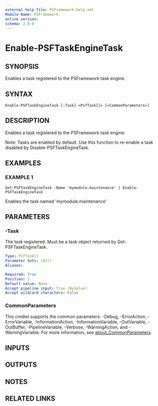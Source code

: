 ```yaml
---
external help file: PSFramework-help.xml
Module Name: PSFramework
online version:
schema: 2.0.0
---
```


# Enable-PSFTaskEngineTask

## SYNOPSIS
Enables a task registered to the PSFramework task engine.

## SYNTAX

```
Enable-PSFTaskEngineTask [-Task] <PsfTask[]> [<CommonParameters>]
```

## DESCRIPTION
Enables a task registered to the PSFramework task engine.

Note:
Tasks are enabled by default.
Use this function to re-enable a task disabled by Disable-PSFTaskEngineTask.

## EXAMPLES

### EXAMPLE 1
```
Get-PSFTaskEngineTask -Name 'mymodule.maintenance' | Enable-PSFTaskEngineTask
```

Enables the task named 'mymodule.maintenance'

## PARAMETERS

### -Task
The task registered.
Must be a task object returned by Get-PSFTaskEngineTask.

```yaml
Type: PsfTask[]
Parameter Sets: (All)
Aliases:

Required: True
Position: 1
Default value: None
Accept pipeline input: True (ByValue)
Accept wildcard characters: False
```

### CommonParameters
This cmdlet supports the common parameters: -Debug, -ErrorAction, -ErrorVariable, -InformationAction, -InformationVariable, -OutVariable, -OutBuffer, -PipelineVariable, -Verbose, -WarningAction, and -WarningVariable. For more information, see [about_CommonParameters](http://go.microsoft.com/fwlink/?LinkID=113216).

## INPUTS

## OUTPUTS

## NOTES

## RELATED LINKS
